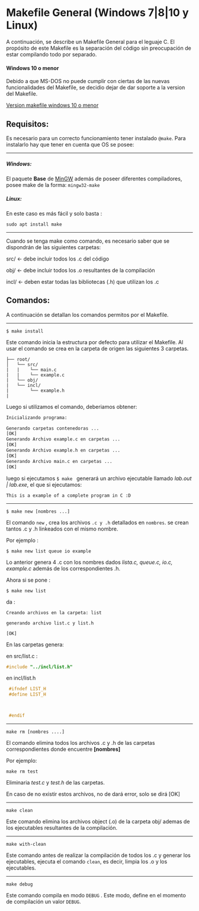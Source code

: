 # Makefile General (Windows 7|8|10 y Linux)

A continuación, se describe un Makefile General para el leguaje C. El propósito de este Makefile es la separación del código sin preocupación de estar compilando todo por separado.


#### Windows 10 o menor

Debido a que MS-DOS no puede cumplir con ciertas de las nuevas funcionalidades del Makefile, se decidio dejar de dar soporte a la version del Makefile.

[Version makefile windows 10 o menor](https://github.com/ngutierrezp/GeneralMakefile/tree/windows10-)


## Requisitos:

Es necesario para un correcto funcionamiento tener instalado `@make`. Para instalarlo hay que tener en cuenta que OS se posee:

---
##### Windows:

El paquete **Base** de [MinGW](http://www.mingw.org/) además de poseer diferentes compiladores, posee make de la forma: `mingw32-make`



##### Linux:

En este caso es más fácil y solo basta :
```linux
sudo apt install make
```

---
Cuando se tenga make como comando, es necesario saber que se dispondrán de las siguientes carpetas: 

src/ <- debe incluir todos los .c del código

obj/ <- debe incluir todos los .o resultantes de la compilación

incl/ <- deben estar todas las bibliotecas (.h) que utilizan los .c

## Comandos:

A continuación se detallan los comandos permitos por el Makefile.

--------------------


`$ make install`

Este comando inicia la estructura por defecto para utilizar el Makefile. Al usar el comando se crea en la carpeta de origen las siguientes 3 carpetas. 


```
├── root/
│   └── src/
|   |    └── main.c
|   |    └── example.c
|   └── obj/
|   └── incl/
|        └── example.h
|
```

Luego si utilizamos el comando, deberiamos obtener: 

```bash
Inicializando programa:

Generando carpetas contenedoras ...
[OK]
Generando Archivo example.c en carpetas ...
[OK]
Generando Archivo example.h en carpetas ...
[OK]
Generando Archivo main.c en carpetas ...
[OK]
```

luego si ejecutamos  `$ make ` generará un archivo ejecutable llamado *lab.out | lab.exe*, el que si ejecutamos:

```console
This is a example of a complete program in C :D
```

----------------

`$ make new [nombres ...]`

El comando `new` , crea los archivos `.c y .h` detallados en `nombres`. se crean tantos .c y .h linkeados con el mismo nombre. 

Por ejemplo :

`$ make new list queue io example`

Lo anterior genera 4 .c con los nombres dados *lista.c, queue.c, io.c, example.c* además de los correspondientes .h. 

Ahora si se pone :

`$ make new list`

da :


```console
Creando archivos en la carpeta: list

generando archivo list.c y list.h

[OK]
```

En las carpetas genera: 

en src/list.c :


```c
#include "../incl/list.h"
```

en incl/list.h


```c
 #ifndef LIST_H
 #define LIST_H



 #endif
```
--------------------
`make rm [nombres ....]`

El comando elimina todos los archivos .c y .h de las carpetas correspondientes donde encuentre **[nombres]**

Por ejemplo: 

`make rm test`

Eliminaria *test.c* y *test.h* de las carpetas.

En caso de no existir estos archivos, no de dará error, solo se dirá [OK]


--------------------------
`make clean`

Este comando elimina los archivos object (.o) de la carpeta obj/ ademas de los ejecutables resultantes de la compilación. 


--------------------------
`make with-clean`

Este comando antes de realizar la compilación de todos los .c y generar los ejecutables, ejecuta el comando `clean`, es decir, limpia los .o y los ejecutables.


--------------------------
`make debug`

Este comando compila en modo `DEBUG` . Este modo, define en el momento de compilación un valor `DEBUG`. 





